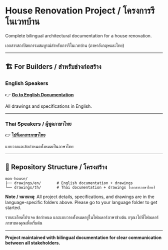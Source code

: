 # House Renovation Project / โครงการรีโนเวทบ้าน

Complete bilingual architectural documentation for a house renovation.

เอกสารสถาปัตยกรรมสมบูรณ์สำหรับการรีโนเวทบ้าน (ภาษาอังกฤษและไทย)

---

## 🏗️ For Builders / สำหรับช่างก่อสร้าง

### **English Speakers**
👉 **[Go to English Documentation](drawings/en/README.md)**

All drawings and specifications in English.

---

### **Thai Speakers / ผู้พูดภาษาไทย**
👉 **[ไปที่เอกสารภาษาไทย](drawings/th/README.th.md)**

แบบวาดและข้อกำหนดทั้งหมดเป็นภาษาไทย

---

## 📂 Repository Structure / โครงสร้าง

```
mon-house/
├── drawings/en/       # English documentation + drawings
└── drawings/th/       # Thai documentation + drawings (เอกสารภาษาไทย)
```

**Note / หมายเหตุ**: All project details, specifications, and drawings are in the language-specific folders above. Please go to your language folder to get started.

รายละเอียดโปรเจค ข้อกำหนด และแบบวาดทั้งหมดอยู่ในโฟลเดอร์ภาษาข้างต้น กรุณาไปที่โฟลเดอร์ภาษาของคุณเพื่อเริ่มต้น

---

**Project maintained with bilingual documentation for clear communication between all stakeholders.**
